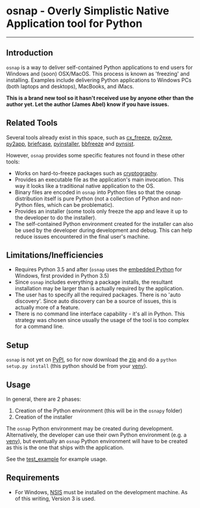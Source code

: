 # osnap - Overly Simplistic Native Application tool for Python #

----------

## Introduction ##
`osnap` is a way to deliver self-contained Python applications to end users for Windows and (soon) OSX/MacOS.  This process
is known as 'freezing' and installing.  Examples include delivering Python applications to Windows PCs (both laptops and desktops), 
MacBooks, and iMacs.

**This is a brand new tool so it hasn't received use by anyone other than the author yet.  Let the author (James Abel) know if you have issues.**

## Related Tools ##

Several tools already exist in this space, such as [cx_freeze](http://cx-freeze.sourceforge.net/), [py2exe](http://www.py2exe.org/), [py2app](https://pythonhosted.org/py2app/), [briefcase](http://pybee.org/project/projects/tools/briefcase/), [pyinstaller](http://www.pyinstaller.org/), [bbfreeze](https://pypi.python.org/pypi/bbfreeze) and [pynsist](https://github.com/takluyver/pynsist).  

However, `osnap` provides some specific features not found in these other tools:

- Works on hard-to-freeze packages such as [cryptography](https://cryptography.io).
- Provides an executable file as the application's main invocation.  This way it looks like a traditional native application 
  to the OS.
- Binary files are encoded in `osnap` into Python files so that the osnap distribution itself is pure Python (not
  a collection of Python and non-Python files, which can be problematic).
- Provides an installer (some tools only freeze the app and leave it up to the developer to do the installer).
- The self-contained Python environment created for the installer can also be used by the developer during development and debug. This can help reduce issues encountered in the final user's machine.

## Limitations/Inefficiencies ##

- Requires Python 3.5 and after (`osnap` uses the [embedded Python](https://docs.python.org/3.5/using/windows.html#embedded-distribution) 
  for Windows, first provided in Python 3.5)
- Since `osnap` includes everything a package installs, the resultant installation may be larger than is actually required 
  by the application.
- The user has to specify all the required packages.  There is no 'auto discovery'.  Since auto discovery can be a source 
  of issues, this is actually more of a feature.
- There is no command line interface capability - it's all in Python.  This strategy was chosen since usually the usage of
  the tool is too complex for a command line.

## Setup ##

`osnap` is not yet on [PyPI](https://pypi.python.org), so for now download the [zip](https://github.com/jamesabel/osnap/archive/master.zip) and do a `python setup.py install` (this python should be from your [venv](https://docs.python.org/3/library/venv.html)).

## Usage ##

In general, there are 2 phases:

1. Creation of the Python environment (this will be in the `osnapy` folder)
2. Creation of the installer

The `osnap` Python environment may be created during development.  Alternatively, the developer can use their own Python environment (e.g. a [venv](https://docs.python.org/3/library/venv.html)), but eventually an `osnap` Python environment will 
have to be created as this is the one that ships with the application.

See the [test_example](https://github.com/jamesabel/osnap/blob/master/test_example/test_osnap.py) for example usage.

## Requirements ##

- For Windows, [NSIS](http://nsis.sourceforge.net/) must be installed on the development machine.  As of this writing,
  Version 3 is used.